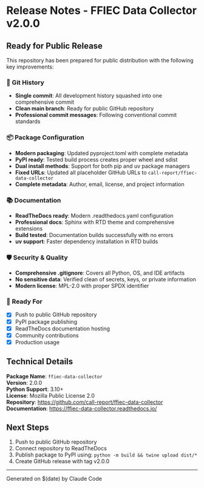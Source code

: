 # Release Notes - FFIEC Data Collector v2.0.0

## Ready for Public Release

This repository has been prepared for public distribution with the following key improvements:

### 🔄 Git History
- **Single commit**: All development history squashed into one comprehensive commit
- **Clean main branch**: Ready for public GitHub repository
- **Professional commit messages**: Following conventional commit standards

### 📦 Package Configuration  
- **Modern packaging**: Updated pyproject.toml with complete metadata
- **PyPI ready**: Tested build process creates proper wheel and sdist
- **Dual install methods**: Support for both pip and uv package managers
- **Fixed URLs**: Updated all placeholder GitHub URLs to `call-report/ffiec-data-collector`
- **Complete metadata**: Author, email, license, and project information

### 📚 Documentation
- **ReadTheDocs ready**: Modern .readthedocs.yaml configuration
- **Professional docs**: Sphinx with RTD theme and comprehensive extensions
- **Build tested**: Documentation builds successfully with no errors
- **uv support**: Faster dependency installation in RTD builds

### 🛡️ Security & Quality
- **Comprehensive .gitignore**: Covers all Python, OS, and IDE artifacts
- **No sensitive data**: Verified clean of secrets, keys, or private information
- **Modern license**: MPL-2.0 with proper SPDX identifier

### 🚀 Ready For
- [x] Push to public GitHub repository
- [x] PyPI package publishing
- [x] ReadTheDocs documentation hosting
- [x] Community contributions
- [x] Production usage

## Technical Details

**Package Name**: `ffiec-data-collector`  
**Version**: 2.0.0  
**Python Support**: 3.10+  
**License**: Mozilla Public License 2.0  
**Repository**: https://github.com/call-report/ffiec-data-collector  
**Documentation**: https://ffiec-data-collector.readthedocs.io/  

## Next Steps

1. Push to public GitHub repository
2. Connect repository to ReadTheDocs
3. Publish package to PyPI using: `python -m build && twine upload dist/*`
4. Create GitHub release with tag v2.0.0

---

Generated on $(date) by Claude Code